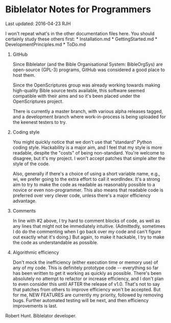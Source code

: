 Biblelator Notes for Programmers
================================

Last updated: 2016-04-23 RJH


I won't repeat what's in the other documentation files here. You should certainly study these
others first:
    * Installation.md
    * GettingStarted.md
    * DevelopmentPrinciples.md
    * ToDo.md


1. GitHub

    Since Biblelator (and the Bible Organisational System: BibleOrgSys) are open-source (GPL-3)
    programs, GitHub was considered a good place to host them.

    Since the OpenScriptures group was already working towards making high-quality Bible source
    texts available, this software seemed compatible with their aims and so it's been placed
    under the OpenScriptures project.

    There is currently a master branch, with various alpha releases tagged, and a development
    branch where work-in-process is being uploaded for the keenest testers to try.


2. Coding style

    You might quickly notice that we don't use that "standard" Python coding style. Hackability
    is a major aim, and I feel that my style is more readable, despite the "costs" of being
    non-standard. You're welcome to disagree, but it's my project. I won't accept patches that
    simple alter the style of the code.

    Also, generally if there's a choice of using a short variable name, e.g., wi, we prefer
    going to the extra effort to call it wordIndex. It's a strong aim to try to make the code
    as readable as reasonably possible to a novice or even non-programmer. This also means
    that readable code is preferred over very clever code, unless there's a major efficiency
    advantage.


3. Comments

    In line with #2 above, I try hard to comment blocks of code, as well as any lines that
    might not be immediately intuitive. (Admittedly, sometimes I do do the commenting when
    I go back over my code and can't figure out exactly what it's doing.) But again, to make
    it hackable, I try to make the code as understandable as possible.


3. Algorithmic efficiency

    Don't mock the inefficiency (either execution time or memory use) of any of my code. This
    is definitely prototype code -- everything so far has been written to get it working as
    quickly as possible. There's been absolutely no attempt to refactor or increase efficiency,
    and I don't plan to even consider this until AFTER the release of v1.0. That's not to say
    that patches from others to improve efficiency won't be accepted. But for me, NEW FEATURES
    are currently my priority, followed by removing bugs. Further automated testing will be
    next, and then efficiency improvements is last.


Robert Hunt.
Biblelator developer.